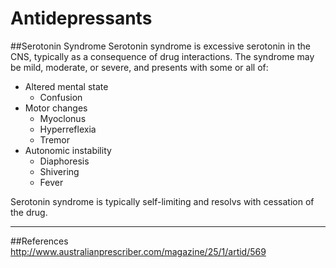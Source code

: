# Antidepressants

  ##Serotonin Syndrome
Serotonin syndrome is excessive serotonin in the CNS, typically as a consequence of drug interactions. The syndrome may be mild, moderate, or severe, and presents with some or all of:
* Altered mental state
  * Confusion
* Motor changes
  * Myoclonus
  * Hyperreflexia
  * Tremor
* Autonomic instability
  * Diaphoresis
  * Shivering
  * Fever

Serotonin syndrome is typically self-limiting and resolvs with cessation of the drug.



---
##References
http://www.australianprescriber.com/magazine/25/1/artid/569